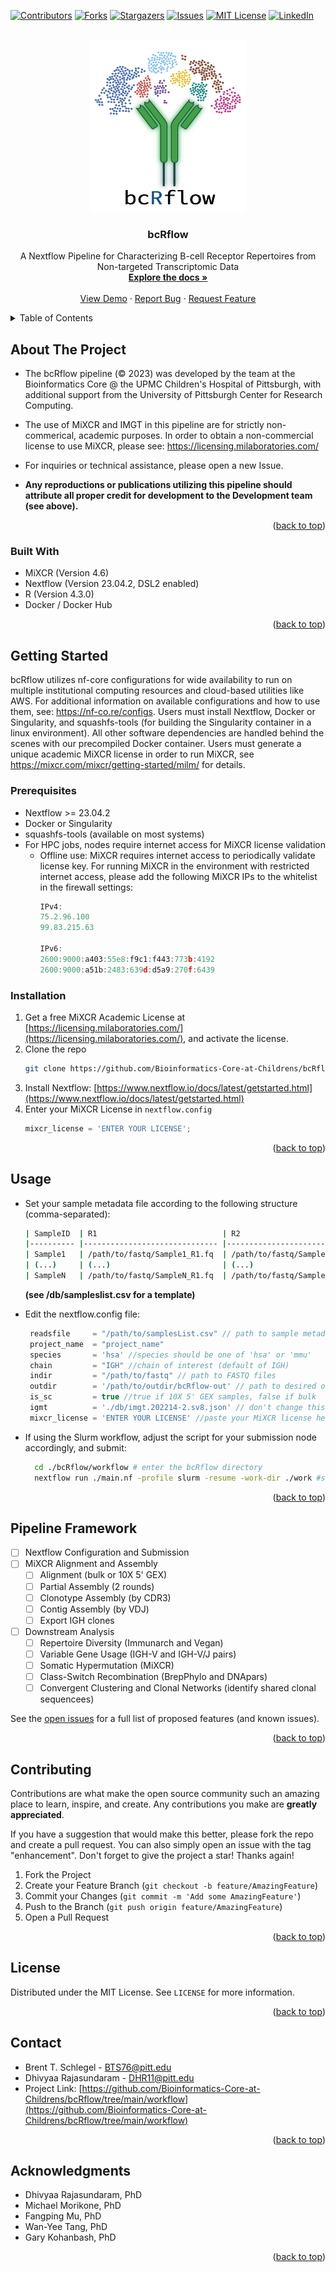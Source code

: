 <!-- Improved compatibility of back to top link: See: https://github.com/othneildrew/Best-README-Template/pull/73 -->
<a name="readme-top"></a>
<!--
*** Thanks for checking out the Best-README-Template. If you have a suggestion
*** that would make this better, please fork the repo and create a pull request
*** or simply open an issue with the tag "enhancement".
*** Don't forget to give the project a star!
*** Thanks again! Now go create something AMAZING! :D
-->



<!-- PROJECT SHIELDS -->
<!--
*** I'm using markdown "reference style" links for readability.
*** Reference links are enclosed in brackets [ ] instead of parentheses ( ).
*** See the bottom of this document for the declaration of the reference variables
*** for contributors-url, forks-url, etc. This is an optional, concise syntax you may use.
*** https://www.markdownguide.org/basic-syntax/#reference-style-links
-->
[![Contributors][contributors-shield]][contributors-url]
[![Forks][forks-shield]][forks-url]
[![Stargazers][stars-shield]][stars-url]
[![Issues][issues-shield]][issues-url]
[![MIT License][license-shield]][license-url]
[![LinkedIn][linkedin-shield]][linkedin-url]



<!-- PROJECT LOGO -->
<br />
<div align="center">
  <a href="https://github.com/Bioinformatics-Core-at-Childrens/bcRflow/tree/main/workflow">
    <img src="db/logo.png" alt="bcRflow logo" width="250" height="275">
  </a>

<h3 align="center">bcRflow</h3>

  <p align="center">
    A Nextflow Pipeline for Characterizing B-cell Receptor Repertoires from Non-targeted Transcriptomic Data
    <br />
    <a href="https://github.com/Bioinformatics-Core-at-Childrens/bcRflow"><strong>Explore the docs »</strong></a>
    <br />
    <br />
    <a href="https://github.com/Bioinformatics-Core-at-Childrens/bcRflow/tree/main/workflow">View Demo</a>
    ·
    <a href="https://github.com/Bioinformatics-Core-at-Childrens/bcRflow/issues">Report Bug</a>
    ·
    <a href="https://github.com/Bioinformatics-Core-at-Childrens/bcRflow/issues">Request Feature</a>
  </p>
</div>



<!-- TABLE OF CONTENTS -->
<details>
  <summary>Table of Contents</summary>
  <ol>
    <li>
      <a href="#about-the-project">About The Project</a>
      <ul>
        <li><a href="#built-with">Built With</a></li>
      </ul>
    </li>
    <li>
      <a href="#getting-started">Getting Started</a>
      <ul>
        <li><a href="#prerequisites">Prerequisites</a></li>
        <li><a href="#installation">Installation</a></li>
      </ul>
    </li>
    <li><a href="#usage">Usage</a></li>
    <li><a href="#framework">Pipeline Framework</a></li>
    <li><a href="#contributing">Contributing</a></li>
    <li><a href="#license">License</a></li>
    <li><a href="#contact">Contact</a></li>
    <li><a href="#acknowledgments">Acknowledgments</a></li>
  </ol>
</details>



<!-- ABOUT THE PROJECT -->
## About The Project

* The bcRflow pipeline (©️ 2023) was developed by the team at the Bioinformatics Core @ the UPMC Children's Hospital of Pittsburgh, with additional support from the University of Pittsburgh Center for Research Computing.

* The use of MiXCR and IMGT in this pipeline are for strictly non-commerical, academic purposes.
In order to obtain a non-commercial license to use MiXCR, please see: https://licensing.milaboratories.com/

* For inquiries or technical assistance, please open a new Issue.

* __Any reproductions or publications utilizing this pipeline should attribute all proper credit for development to the Development team (see above).__

<p align="right">(<a href="#readme-top">back to top</a>)</p>


### Built With

* MiXCR (Version 4.6)
* Nextflow (Version 23.04.2, DSL2 enabled)
* R (Version 4.3.0)
* Docker / Docker Hub

<p align="right">(<a href="#readme-top">back to top</a>)</p>

<!-- GETTING STARTED -->
## Getting Started

bcRflow utilizes nf-core configurations for wide availability to run on multiple institutional computing resources and cloud-based utilities like AWS. For additional information on available configurations and how to use them, see: https://nf-co.re/configs. Users must install Nextflow, Docker or Singularity, and squashfs-tools (for building the Singularity container in a linux environment). All other software dependencies are handled behind the scenes with our precompiled Docker container. Users must generate a unique academic MiXCR license in order to run MiXCR, see https://mixcr.com/mixcr/getting-started/milm/ for details. 

### Prerequisites
* Nextflow >= 23.04.2
* Docker or Singularity
* squashfs-tools (available on most systems)
* For HPC jobs, nodes require internet access for MiXCR license validation
  * Offline use:
    MiXCR requires internet access to periodically validate license key. For running MiXCR in the environment with restricted internet access, please add the following MiXCR IPs to the whitelist in the firewall settings:
    ```js
    IPv4:
    75.2.96.100
    99.83.215.63
    
    IPv6:
    2600:9000:a403:55e8:f9c1:f443:773b:4192
    2600:9000:a51b:2483:639d:d5a9:270f:6439
    ```


### Installation

1. Get a free MiXCR Academic License at [https://licensing.milaboratories.com/](https://licensing.milaboratories.com/), and activate the license.
2. Clone the repo
   ```sh
   git clone https://github.com/Bioinformatics-Core-at-Childrens/bcRflow/tree/main/workflow.git
   ```
3. Install Nextflow: [https://www.nextflow.io/docs/latest/getstarted.html](https://www.nextflow.io/docs/latest/getstarted.html)
4. Enter your MiXCR License in `nextflow.config`
   ```js
   mixcr_license = 'ENTER YOUR LICENSE';
   ```

<p align="right">(<a href="#readme-top">back to top</a>)</p>

<!-- USAGE EXAMPLES -->
## Usage
* Set your sample metadata file according to the following structure (comma-separated):
  ```sh
  | SampleID  | R1                            | R2                            | Group     |
  |---------- |------------------------------ |------------------------------ |--------   |
  | Sample1   | /path/to/fastq/Sample1_R1.fq  | /path/to/fastq/Sample1_R2.fq  | Group1    |
  | (...)     | (...)                         | (...)                         | (...)     |
  | SampleN   | /path/to/fastq/SampleN_R1.fq  | /path/to/fastq/SampleN_R2.fq  | GroupN    |
  ```
  __(see /db/sampleslist.csv for a template)__

* Edit the nextflow.config file:
  ```js
   readsfile     = "/path/to/samplesList.csv" // path to sample metadata file
   project_name  = "project_name"
   species       = 'hsa' //species should be one of 'hsa' or 'mmu'
   chain         = "IGH" //chain of interest (default of IGH)
   indir         = "/path/to/fastq" // path to FASTQ files
   outdir        = '/path/to/outdir/bcRflow-out' // path to desired output directory
   is_sc         = true //true if 10X 5' GEX samples, false if bulk
   igmt          = './db/imgt.202214-2.sv8.json' // don't change this 
   mixcr_license = 'ENTER YOUR LICENSE' //paste your MiXCR license here (the string, not the file path)
  ```

* If using the Slurm workflow, adjust the script for your submission node accordingly, and submit:
  ```sh
    cd ./bcRflow/workflow # enter the bcRflow directory
    nextflow run ./main.nf -profile slurm -resume -work-dir ./work #set the relative paths according to your directory
  ```

<p align="right">(<a href="#readme-top">back to top</a>)</p>

<!-- FRAMEWORK -->
## Pipeline Framework

- [ ] Nextflow Configuration and Submission
- [ ] MiXCR Alignment and Assembly
    - [ ] Alignment (bulk or 10X 5' GEX)
    - [ ] Partial Assembly (2 rounds)
    - [ ] Clonotype Assembly (by CDR3)
    - [ ] Contig Assembly (by VDJ)
    - [ ] Export IGH clones
- [ ] Downstream Analysis
    - [ ] Repertoire Diversity (Immunarch and Vegan)
    - [ ] Variable Gene Usage (IGH-V and IGH-V/J pairs)
    - [ ] Somatic Hypermutation (MiXCR)
    - [ ] Class-Switch Recombination (BrepPhylo and DNApars)
    - [ ] Convergent Clustering and Clonal Networks (identify shared clonal sequencees)

See the [open issues](https://github.com/Bioinformatics-Core-at-Childrens/bcRflow/issues) for a full list of proposed features (and known issues).

<p align="right">(<a href="#readme-top">back to top</a>)</p>

<!-- CONTRIBUTING -->
## Contributing

Contributions are what make the open source community such an amazing place to learn, inspire, and create. Any contributions you make are **greatly appreciated**.

If you have a suggestion that would make this better, please fork the repo and create a pull request. You can also simply open an issue with the tag "enhancement".
Don't forget to give the project a star! Thanks again!

1. Fork the Project
2. Create your Feature Branch (`git checkout -b feature/AmazingFeature`)
3. Commit your Changes (`git commit -m 'Add some AmazingFeature'`)
4. Push to the Branch (`git push origin feature/AmazingFeature`)
5. Open a Pull Request

<p align="right">(<a href="#readme-top">back to top</a>)</p>



<!-- LICENSE -->
## License

Distributed under the MIT License. See `LICENSE` for more information.

<p align="right">(<a href="#readme-top">back to top</a>)</p>

<!-- CONTACT -->
## Contact
* Brent T. Schlegel - BTS76@pitt.edu
* Dhivyaa Rajasundaram - DHR11@pitt.edu
* Project Link: [https://github.com/Bioinformatics-Core-at-Childrens/bcRflow/tree/main/workflow](https://github.com/Bioinformatics-Core-at-Childrens/bcRflow/tree/main/workflow)

<p align="right">(<a href="#readme-top">back to top</a>)</p>

<!-- ACKNOWLEDGMENTS -->
## Acknowledgments

* []() Dhivyaa Rajasundaram, PhD
* []() Michael Morikone, PhD
* []() Fangping Mu, PhD
* []() Wan-Yee Tang, PhD
* []() Gary Kohanbash, PhD


<p align="right">(<a href="#readme-top">back to top</a>)</p>

<!-- MARKDOWN LINKS & IMAGES -->
<!-- https://www.markdownguide.org/basic-syntax/#reference-style-links -->
[Nextflow]: https://www.nextflow.io/
[MiXCR]: https://mixcr.com/
[contributors-shield]: https://img.shields.io/github/contributors/Bioinformatics-Core-at-Childrens/bcRflow.svg?style=for-the-badge
[contributors-url]: https://github.com/Bioinformatics-Core-at-Childrens/bcRflow/graphs/contributors
[forks-shield]: https://img.shields.io/github/forks/Bioinformatics-Core-at-Childrens/bcRflow.svg?style=for-the-badge
[forks-url]: https://github.com/Bioinformatics-Core-at-Childrens/bcRflow/tree/main/workflow/network/members
[stars-shield]: https://img.shields.io/github/stars/Bioinformatics-Core-at-Childrens/bcRflow.svg?style=for-the-badge
[stars-url]: https://github.com/Bioinformatics-Core-at-Childrens/bcRflow/tree/main/workflow/stargazers
[issues-shield]: https://img.shields.io/github/issues/Bioinformatics-Core-at-Childrens/bcRflow.svg?style=for-the-badge
[issues-url]: https://github.com/Bioinformatics-Core-at-Childrens/bcRflow/issues
[license-shield]: https://img.shields.io/github/license/Bioinformatics-Core-at-Childrens/bcRflow.svg?style=for-the-badge
[license-url]: https://github.com/Bioinformatics-Core-at-Childrens/bcRflow/tree/main/workflow/LICENSE
[linkedin-shield]: https://img.shields.io/badge/-LinkedIn-black.svg?style=for-the-badge&logo=linkedin&colorB=555
[linkedin-url]: https://linkedin.com/in/brent-schlegel-539638173
[product-screenshot]: images/screenshot.png
[Next.js]: https://img.shields.io/badge/next.js-000000?style=for-the-badge&logo=nextdotjs&logoColor=white
[Next-url]: https://nextjs.org/
[React.js]: https://img.shields.io/badge/React-20232A?style=for-the-badge&logo=react&logoColor=61DAFB
[React-url]: https://reactjs.org/
[Vue.js]: https://img.shields.io/badge/Vue.js-35495E?style=for-the-badge&logo=vuedotjs&logoColor=4FC08D
[Vue-url]: https://vuejs.org/
[Angular.io]: https://img.shields.io/badge/Angular-DD0031?style=for-the-badge&logo=angular&logoColor=white
[Angular-url]: https://angular.io/
[Svelte.dev]: https://img.shields.io/badge/Svelte-4A4A55?style=for-the-badge&logo=svelte&logoColor=FF3E00
[Svelte-url]: https://svelte.dev/
[Laravel.com]: https://img.shields.io/badge/Laravel-FF2D20?style=for-the-badge&logo=laravel&logoColor=white
[Laravel-url]: https://laravel.com
[Bootstrap.com]: https://img.shields.io/badge/Bootstrap-563D7C?style=for-the-badge&logo=bootstrap&logoColor=white
[Bootstrap-url]: https://getbootstrap.com
[JQuery.com]: https://img.shields.io/badge/jQuery-0769AD?style=for-the-badge&logo=jquery&logoColor=white
[JQuery-url]: https://jquery.com 
